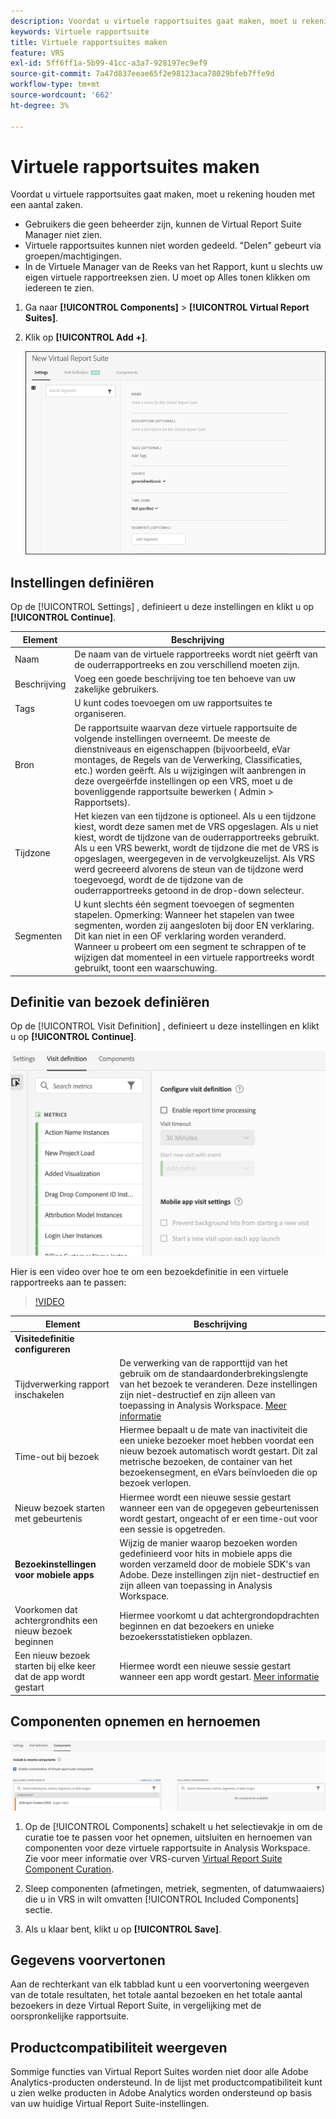```yaml
---
description: Voordat u virtuele rapportsuites gaat maken, moet u rekening houden met een aantal zaken.
keywords: Virtuele rapportsuite
title: Virtuele rapportsuites maken
feature: VRS
exl-id: 5ff6ff1a-5b99-41cc-a3a7-928197ec9ef9
source-git-commit: 7a47d837eeae65f2e98123aca78029bfeb7ffe9d
workflow-type: tm+mt
source-wordcount: '662'
ht-degree: 3%

---
```


# Virtuele rapportsuites maken

Voordat u virtuele rapportsuites gaat maken, moet u rekening houden met een aantal zaken.

* Gebruikers die geen beheerder zijn, kunnen de Virtual Report Suite Manager niet zien.
* Virtuele rapportsuites kunnen niet worden gedeeld. &quot;Delen&quot; gebeurt via groepen/machtigingen.
* In de Virtuele Manager van de Reeks van het Rapport, kunt u slechts uw eigen virtuele rapportreeksen zien. U moet op Alles tonen klikken om iedereen te zien.

1. Ga naar **[!UICONTROL Components]** > **[!UICONTROL Virtual Report Suites]**.
1. Klik op **[!UICONTROL Add +]**.

   ![](assets/new_vrs.png)

## Instellingen definiëren

Op de [!UICONTROL Settings] , definieert u deze instellingen en klikt u op **[!UICONTROL Continue]**.

| Element | Beschrijving |
| --- |--- |
| Naam | De naam van de virtuele rapportreeks wordt niet geërft van de ouderrapportreeks en zou verschillend moeten zijn. |
| Beschrijving | Voeg een goede beschrijving toe ten behoeve van uw zakelijke gebruikers. |
| Tags | U kunt codes toevoegen om uw rapportsuites te organiseren. |
| Bron | De rapportsuite waarvan deze virtuele rapportsuite de volgende instellingen overneemt. De meeste de dienstniveaus en eigenschappen (bijvoorbeeld, eVar montages, de Regels van de Verwerking, Classificaties, etc.) worden geërft. Als u wijzigingen wilt aanbrengen in deze overgeërfde instellingen op een VRS, moet u de bovenliggende rapportsuite bewerken ( Admin > Rapportsets). |
| Tijdzone | Het kiezen van een tijdzone is optioneel. Als u een tijdzone kiest, wordt deze samen met de VRS opgeslagen. Als u niet kiest, wordt de tijdzone van de ouderrapportreeks gebruikt.  Als u een VRS bewerkt, wordt de tijdzone die met de VRS is opgeslagen, weergegeven in de vervolgkeuzelijst. Als VRS werd gecreeerd alvorens de steun van de tijdzone werd toegevoegd, wordt de de tijdzone van de ouderrapportreeks getoond in de drop-down selecteur. |
| Segmenten | U kunt slechts één segment toevoegen of segmenten stapelen.   Opmerking: Wanneer het stapelen van twee segmenten, worden zij aangesloten bij door EN verklaring. Dit kan niet in een OF verklaring worden veranderd. Wanneer u probeert om een segment te schrappen of te wijzigen dat momenteel in een virtuele rapportreeks wordt gebruikt, toont een waarschuwing. |

## Definitie van bezoek definiëren

Op de [!UICONTROL Visit Definition] , definieert u deze instellingen en klikt u op **[!UICONTROL Continue]**.

![](assets/visit-definition.png)

Hier is een video over hoe te om een bezoekdefinitie in een virtuele rapportreeks aan te passen:

>[!VIDEO](https://video.tv.adobe.com/v/23545/?quality=12)

| Element | Beschrijving |
| --- |--- |
| **Visitedefinitie configureren** |  |
| Tijdverwerking rapport inschakelen | De verwerking van de rapporttijd van het gebruik om de standaardonderbrekingslengte van het bezoek te veranderen. Deze instellingen zijn niet-destructief en zijn alleen van toepassing in Analysis Workspace. [Meer informatie](/help/components/vrs/vrs-report-time-processing.md) |
| Time-out bij bezoek | Hiermee bepaalt u de mate van inactiviteit die een unieke bezoeker moet hebben voordat een nieuw bezoek automatisch wordt gestart. Dit zal metrische bezoeken, de container van het bezoekensegment, en eVars beïnvloeden die op bezoek verlopen. |
| Nieuw bezoek starten met gebeurtenis | Hiermee wordt een nieuwe sessie gestart wanneer een van de opgegeven gebeurtenissen wordt gestart, ongeacht of er een time-out voor een sessie is opgetreden. |
| **Bezoekinstellingen voor mobiele apps** | Wijzig de manier waarop bezoeken worden gedefinieerd voor hits in mobiele apps die worden verzameld door de mobiele SDK&#39;s van Adobe. Deze instellingen zijn niet-destructief en zijn alleen van toepassing in Analysis Workspace. |
| Voorkomen dat achtergrondhits een nieuw bezoek beginnen | Hiermee voorkomt u dat achtergrondopdrachten beginnen en dat bezoekers en unieke bezoekersstatistieken opblazen. |
| Een nieuw bezoek starten bij elke keer dat de app wordt gestart | Hiermee wordt een nieuwe sessie gestart wanneer een app wordt gestart. [Meer informatie](/help/components/vrs/vrs-mobile-visit-processing.md) |

## Componenten opnemen en hernoemen

![](assets/components.png)

1. Op de [!UICONTROL Components] schakelt u het selectievakje in om de curatie toe te passen voor het opnemen, uitsluiten en hernoemen van componenten voor deze virtuele rapportsuite in Analysis Workspace.
Zie voor meer informatie over VRS-curven [Virtual Report Suite Component Curation](https://experienceleague.adobe.com/docs/analytics/components/virtual-report-suites/vrs-components.html?lang=en#virtual-report-suites).

1. Sleep componenten (afmetingen, metriek, segmenten, of datumwaaiers) die u in VRS in wilt omvatten [!UICONTROL Included Components] sectie.

1. Als u klaar bent, klikt u op **[!UICONTROL Save]**.

## Gegevens voorvertonen

Aan de rechterkant van elk tabblad kunt u een voorvertoning weergeven van de totale resultaten, het totale aantal bezoeken en het totale aantal bezoekers in deze Virtual Report Suite, in vergelijking met de oorspronkelijke rapportsuite.

## Productcompatibiliteit weergeven

Sommige functies van Virtual Report Suites worden niet door alle Adobe Analytics-producten ondersteund. In de lijst met productcompatibiliteit kunt u zien welke producten in Adobe Analytics worden ondersteund op basis van uw huidige Virtual Report Suite-instellingen.
